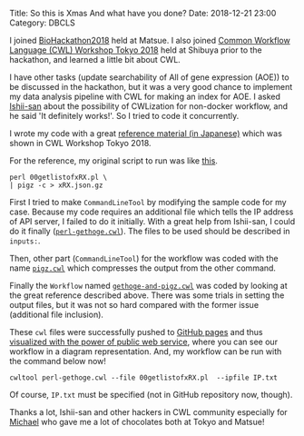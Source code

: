 Title: So this is Xmas And what have you done?
Date: 2018-12-21 23:00
Category: DBCLS

I joined [BioHackathon2018](http://2018.biohackathon.org/hackathon) held at Matsue.
I also joined [Common Workflow Language (CWL) Workshop Tokyo 2018](https://github.com/pitagora-galaxy/cwl/wiki/CWL-Workshop-Tokyo-2018) held at Shibuya prior to the hackathon, and learned a little bit about CWL.

I have other tasks (update searchability of All of gene expression (AOE)) to be discussed in the hackathon, but it was a very good chance to implement my data analysis pipeline with CWL for making an index for AOE.
I asked [Ishii-san](https://github.com/manabuishii) about the possibility of CWLization for non-docker workflow, and he said 'It definitely works!'.
So I tried to code it concurrently.

I wrote my code with a great [reference material (in Japanese)](https://github.com/pitagora-galaxy/cwl/wiki/CWL-Start-Guide-JP) which was shown in CWL Workshop Tokyo 2018.

For the reference, my original script to run was like [this](https://github.com/dbcls/AOE/blob/master/00getlistofxRX.sh).

```
perl 00getlistofxRX.pl \
| pigz -c > xRX.json.gz
```

First I tried to make `CommandLineTool` by modifying the sample code for my case.
Because my code requires an additional file which tells the IP address of API server, I failed to do it initially.
With a great help from Ishii-san, I could do it finally ([`perl-gethoge.cwl`](https://github.com/dbcls/AOE/blob/master/perl-gethoge.cwl)).
The files to be used should be described in `inputs:`.

Then, other part (`CommandLineTool`) for the workflow was coded with the name [`pigz.cwl`](https://github.com/dbcls/AOE/blob/master/pigz.cwl) which compresses the output from the other command.

Finally the `Workflow` named [`gethoge-and-pigz.cwl`](https://github.com/dbcls/AOE/blob/master/gethoge-and-pigz.cwl) was coded by looking at the great reference described above.
There was some trials in setting the output files, but it was not so hard compared with the former issue (additional file inclusion).

These `cwl` files were successfully pushed to [GitHub pages](https://github.com/dbcls/AOE) and thus [visualized with the power of public web service](https://view.commonwl.org/workflows/github.com/dbcls/AOE/blob/3ab6db7ca9eb982111e0aa038e03a74183fd06bb/gethoge-and-pigz.cwl), where you can see our workflow in a diagram representation. 
And, my workflow can be run with the command below now!


```
cwltool perl-gethoge.cwl --file 00getlistofxRX.pl  --ipfile IP.txt
```

Of course, `IP.txt` must be specified (not in GitHub repository now, though).

Thanks a lot, Ishii-san and other hackers in CWL community especially for [Michael](https://github.com/mr-c) who gave me a lot of chocolates both at Tokyo and Matsue!


